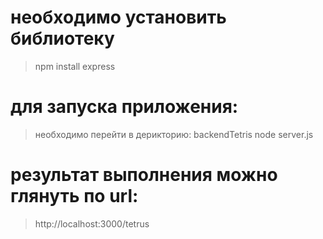 # необходимо установить библиотеку 
> npm install express

# для запуска приложения:
> необходимо перейти в дерикторию: backendTetris
> node server.js

# результат выполнения можно глянуть по url:
> http://localhost:3000/tetrus 